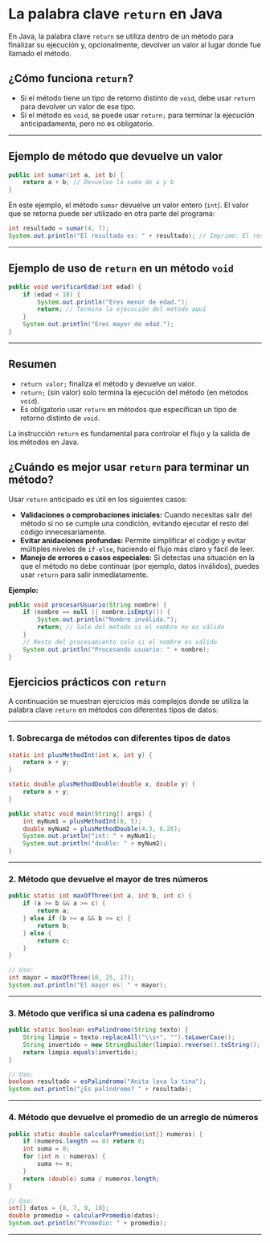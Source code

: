 # La palabra clave `return` en Java

En Java, la palabra clave `return` se utiliza dentro de un método para finalizar su ejecución y, opcionalmente, devolver un valor al lugar donde fue llamado el método.

## ¿Cómo funciona `return`?

- Si el método tiene un tipo de retorno distinto de `void`, debe usar `return` para devolver un valor de ese tipo.
- Si el método es `void`, se puede usar `return;` para terminar la ejecución anticipadamente, pero no es obligatorio.

---

## Ejemplo de método que devuelve un valor

```java
public int sumar(int a, int b) {
    return a + b; // Devuelve la suma de a y b
}
```

En este ejemplo, el método `sumar` devuelve un valor entero (`int`). El valor que se retorna puede ser utilizado en otra parte del programa:

```java
int resultado = sumar(4, 7);
System.out.println("El resultado es: " + resultado); // Imprime: El resultado es: 11
```

---

## Ejemplo de uso de `return` en un método `void`

```java
public void verificarEdad(int edad) {
    if (edad < 18) {
        System.out.println("Eres menor de edad.");
        return; // Termina la ejecución del método aquí
    }
    System.out.println("Eres mayor de edad.");
}
```

---

## Resumen

- `return valor;` finaliza el método y devuelve un valor.
- `return;` (sin valor) solo termina la ejecución del método (en métodos `void`).
- Es obligatorio usar `return` en métodos que especifican un tipo de retorno distinto de `void`.

La instrucción `return` es fundamental para controlar el flujo y la salida de los métodos en Java.

## ¿Cuándo es mejor usar `return` para terminar un método?

Usar `return` anticipado es útil en los siguientes casos:

- **Validaciones o comprobaciones iniciales:** Cuando necesitas salir del método si no se cumple una condición, evitando ejecutar el resto del código innecesariamente.
- **Evitar anidaciones profundas:** Permite simplificar el código y evitar múltiples niveles de `if-else`, haciendo el flujo más claro y fácil de leer.
- **Manejo de errores o casos especiales:** Si detectas una situación en la que el método no debe continuar (por ejemplo, datos inválidos), puedes usar `return` para salir inmediatamente.

**Ejemplo:**

```java
public void procesarUsuario(String nombre) {
    if (nombre == null || nombre.isEmpty()) {
        System.out.println("Nombre inválido.");
        return; // Sale del método si el nombre no es válido
    }
    // Resto del procesamiento solo si el nombre es válido
    System.out.println("Procesando usuario: " + nombre);
}
```

## Ejercicios prácticos con `return`

A continuación se muestran ejercicios más complejos donde se utiliza la palabra clave `return` en métodos con diferentes tipos de datos:

---

### 1. Sobrecarga de métodos con diferentes tipos de datos

```java
static int plusMethodInt(int x, int y) {
    return x + y;
}

static double plusMethodDouble(double x, double y) {
    return x + y;
}

public static void main(String[] args) {
    int myNum1 = plusMethodInt(8, 5);
    double myNum2 = plusMethodDouble(4.3, 6.26);
    System.out.println("int: " + myNum1);
    System.out.println("double: " + myNum2);
}
```

---

### 2. Método que devuelve el mayor de tres números

```java
public static int maxOfThree(int a, int b, int c) {
    if (a >= b && a >= c) {
        return a;
    } else if (b >= a && b >= c) {
        return b;
    } else {
        return c;
    }
}

// Uso:
int mayor = maxOfThree(10, 25, 17);
System.out.println("El mayor es: " + mayor);
```

---

### 3. Método que verifica si una cadena es palíndromo

```java
public static boolean esPalindromo(String texto) {
    String limpio = texto.replaceAll("\\s+", "").toLowerCase();
    String invertido = new StringBuilder(limpio).reverse().toString();
    return limpio.equals(invertido);
}

// Uso:
boolean resultado = esPalindromo("Anita lava la tina");
System.out.println("¿Es palíndromo? " + resultado);
```

---

### 4. Método que devuelve el promedio de un arreglo de números

```java
public static double calcularPromedio(int[] numeros) {
    if (numeros.length == 0) return 0;
    int suma = 0;
    for (int n : numeros) {
        suma += n;
    }
    return (double) suma / numeros.length;
}

// Uso:
int[] datos = {8, 7, 9, 10};
double promedio = calcularPromedio(datos);
System.out.println("Promedio: " + promedio);
```

---
